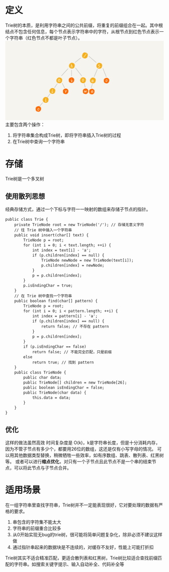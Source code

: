 # 定义

Trie树的本质，是利用字符串之间的公共前缀，将重复的前缀组合在一起。其中根结点不包含任何信息，每个节点表示字符串中的字符，从根节点到红色节点表示一个字符串（红色节点不都是叶子节点）。 
 ![img](assets/88102406-c061-4156-badb-f42a33f3ab7e.jpg) 
 主要包含两个操作：

1. 将字符串集合构成Trie树，即将字符串插入Trie树的过程
2. 在Trie树中查询一个字符串

# 存储

Trie树是一个多叉树 

## 使用散列思想

经典存储方式，通过一个下标与字符一一映射的数组来存储子节点的指针。

 

```
public class Trie {
    private TrieNode root = new TrieNode('/'); // 存储无意义字符
    // 往 Trie 树中插入一个字符串
    public void insert(char[] text) {
        TrieNode p = root;
        for (int i = 0; i < text.length; ++i) {
            int index = text[i] - 'a';
            if (p.children[index] == null) {
                TrieNode newNode = new TrieNode(text[i]);
                p.children[index] = newNode;
            }
            p = p.children[index];
        }
        p.isEndingChar = true;
    }
    // 在 Trie 树中查找一个字符串
    public boolean find(char[] pattern) {
        TrieNode p = root;
        for (int i = 0; i < pattern.length; ++i) {
            int index = pattern[i] - 'a';
            if (p.children[index] == null) {
                return false; // 不存在 pattern
            }
            p = p.children[index];
        }
        if (p.isEndingChar == false)
            return false; // 不能完全匹配，只是前缀
        else
            return true; // 找到 pattern
    }
    public class TrieNode {
        public char data;
        public TrieNode[] children = new TrieNode[26];
        public boolean isEndingChar = false;
        public TrieNode(char data) {
            this.data = data;
        }
    }
}
```

## 优化

这样的做法虽然高效 时间复杂度是 O(k)，k是字符串长度，但是十分消耗内存，因为不管子节点有多少个，都要用26位的数组，这还是仅有小写字母的情况。 
 可以用其他数据类型替换，稍微牺牲一些效率，如有序数组、跳表、散列表、红黑树等。 
 或者可以进行**缩点优化**，对只有一个子节点且此节点不是一个串的结束节点，可以将此节点与子节点合并。

# 适用场景

在一组字符串里查找字符串，Trie树并不一定能表现很好，它对要处理的数据有严格的要求。

1. 串包含的字符集不能太大
2. 字符串的前缀重合比较多
3. 从0开始实现无bug的trie树，很可能将简单问题复杂化，除非必须不建议这样做
4. 通过指针串起来的数据块是不连续的，对缓存不友好，性能上可能打折扣

Trie树其实不适合精准匹配，更适合散列表和红黑树，Trie树比较适合查找前缀匹配的字符串。如搜索关键字提示、输入自动补全、代码补全等
